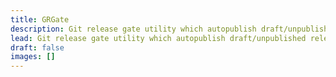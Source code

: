 ```yaml
---
title: GRGate
description: Git release gate utility which autopublish draft/unpublished releases based on commit status
lead: Git release gate utility which autopublish draft/unpublished releases based on commit status
draft: false
images: []
---
```

